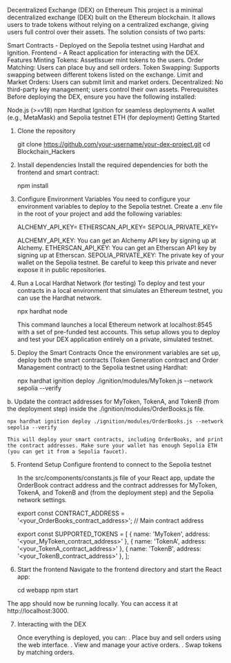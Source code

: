 Decentralized Exchange (DEX) on Ethereum
This project is a minimal decentralized exchange (DEX) built on the Ethereum blockchain. It allows users to trade tokens without relying on a centralized exchange, giving users full control over their assets. The solution consists of two parts:

Smart Contracts - Deployed on the Sepolia testnet using Hardhat and Ignition.
Frontend - A React application for interacting with the DEX.
Features
Minting Tokens: AssetIssuer mint tokens to the users.
Order Matching: Users can place buy and sell orders.
Token Swapping: Supports swapping between different tokens listed on the exchange.
Limit and Market Orders: Users can submit limit and market orders.
Decentralized: No third-party key management; users control their own assets.
Prerequisites
Before deploying the DEX, ensure you have the following installed:

Node.js (>=v18)
npm
Hardhat
Ignition for seamless deployments
A wallet (e.g., MetaMask) and Sepolia testnet ETH (for deployment)
Getting Started

1. Clone the repository

    git clone https://github.com/your-username/your-dex-project.git
    cd Blockchain_Hackers

2. Install dependencies
   Install the required dependencies for both the frontend and smart contract:

    npm install

3. Configure Environment Variables
   You need to configure your environment variables to deploy to the Sepolia testnet. Create a .env file in the root of your project and add the following variables:

    ALCHEMY_API_KEY=<your-alchemy-api-key>
    ETHERSCAN_API_KEY=<your-etherscan-api-key>
    SEPOLIA_PRIVATE_KEY=<your-sepolia-private-key>

    ALCHEMY_API_KEY: You can get an Alchemy API key by signing up at Alchemy.
    ETHERSCAN_API_KEY: You can get an Etherscan API key by signing up at Etherscan.
    SEPOLIA_PRIVATE_KEY: The private key of your wallet on the Sepolia testnet. Be careful to keep this private and never expose it in public repositories.

4. Run a Local Hardhat Network (for testing)
   To deploy and test your contracts in a local environment that simulates an Ethereum testnet, you can use the Hardhat network.

    npx hardhat node

    This command launches a local Ethereum network at localhost:8545 with a set of pre-funded test accounts. This setup allows you to deploy and test your DEX application entirely on a private, simulated testnet.

5. Deploy the Smart Contracts
   Once the environment variables are set up, deploy both the smart contracts (Token Generation contract and Order Management contract) to the Sepolia testnet using Hardhat:

    npx hardhat ignition deploy ./ignition/modules/MyToken.js --network sepolia --verify

b. Update the contract addresses for MyToken, TokenA, and TokenB (from the deployment step) inside the ./ignition/modules/OrderBooks.js file.

    npx hardhat ignition deploy ./ignition/modules/OrderBooks.js --network sepolia --verify

    This will deploy your smart contracts, including OrderBooks, and print the contract addresses. Make sure your wallet has enough Sepolia ETH (you can get it from a Sepolia faucet).

5. Frontend Setup
   Configure frontend to connect to the Sepolia testnet

    In the src/components/constants.js file of your React app, update the OrderBook contract address and the contract addresses for MyToken, TokenA, and TokenB and (from the deployment step) and the Sepolia network settings.

    export const CONTRACT_ADDRESS = '<your_OrderBooks_contract_address>'; // Main contract address

    export const SUPPORTED_TOKENS = [
    { name: 'MyToken', address: '<your_MyToken_contract_address>' },
    { name: 'TokenA', address: '<your_TokenA_contract_address>' },
    { name: 'TokenB', address: '<your_TokenB_contract_address>' },
    ];

6. Start the frontend
   Navigate to the frontend directory and start the React app:

    cd webapp
    npm start

The app should now be running locally. You can access it at http://localhost:3000.

7. Interacting with the DEX

    Once everything is deployed, you can:
    . Place buy and sell orders using the web interface.
    . View and manage your active orders.
    . Swap tokens by matching orders.
